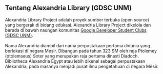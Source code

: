 ## Tentang Alexandria Library (GDSC UNM)
Alexandria Library Project adalah proyek sumber terbuka (open source) yang bergerak di bidang edukasi. Alexandria Library Project dikelola dan berada di bawah naungan komunitas [Google Developer Student Clubs (GDSC UNM)](https://gdsc.community.dev/universitas-negeri-makassar/).
<br><br>
Nama Alexandria diambil dari nama perpustakaan pertama didunia yang berlokasi di negara Mesir. Dibangun pada tahun 323 SM oleh raja Ptolemey (ptolemaeus) Soter yang merupakan raja pertama dinasti Diadoch. Bibliotheca Alexandria Egypt atau lebih dikenal sebagai perpustakaan Alexandria, pada masanya menjadi pusat ilmu pengetahuan di negara Mesir.
